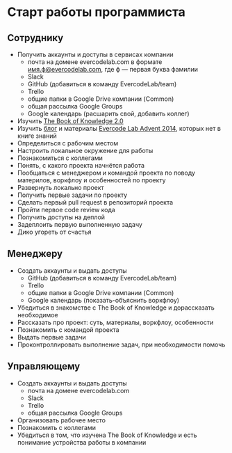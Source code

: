 # Старт работы программиста

## Сотруднику

* Получить аккаунты и доступы в сервисах компании
    * почта на домене evercodelab.com в формате имя.ф@evercodelab.com, где ф — первая буква фамилии
    * Slack
    * GitHub (добавиться в команду EvercodeLab/team)
    * Trello
    * общие папки в Google Drive компании (Common)
    * общая рассылка Google Groups
    * Google календарь (расшарить свой, добавить коллег)
* Изучить [The Book of Knowledge 2.0](https://github.com/EvercodeLab/thebookofknowledge)
* Изучить [блог](http://blog.evercodelab.com) и материалы [Evercode Lab Advent 2014](http://blog.evercodelab.com/evercode-lab-advent-announcement), которых нет в книге знаний
* Определиться с рабочим местом
* Настроить локальное окружение для работы
* Познакомиться с коллегами
* Понять, с какого проекта начнётся работа
* Пообщаться с менеджером и командой проекта по поводу материлов, воркфлоу и особенностей по проекту
* Развернуть локально проект
* Получить первые задачи по проекту
* Сделать первый pull request в репозиторий проекта
* Пройти первое code review кода
* Получить доступы на деплой
* Задеплоить первую выполненную задачу
* Дико угореть от счастья

## Менеджеру

* Создать аккаунты и выдать доступы
    * GitHub (добавиться в команду EvercodeLab/team)
    * Trello
    * общие папки в Google Drive компании (Common)
    * Google календарь (показать-объяснить воркфлоу)
* Убедиться в знакомстве с The Book of Knowledge и дорассказать необходимое
* Рассказать про проект: суть, материалы, воркфлоу, особенности
* Познакомить с командой проекта
* Выдать первые задачи
* Проконтроллировать выполнение задач, при необходимости помочь

## Управляющему

* Создать аккаунты и выдать доступы
    * почта на домене evercodelab.com
    * Slack
    * Trello
    * общая рассылка Google Groups
* Организовать рабочее место
* Познакомить с коллегами
* Убедиться в том, что изучена The Book of Knowledge и есть понимание устройства работы в компании
